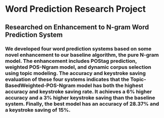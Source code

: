 # Word Prediction Research Project
## Researched on Enhancement to N-gram Word Prediction System
### We developed four word prediction systems based on some novel enhancement to our baseline algorithm, the pure N-gram model. The enhancement includes POStag prediction, weighted POS-Ngram model, and dynamic corpus selection using topic modeling. The accuracy and keystroke saving evaluation of these four systems indicates that the Topic-BasedWeighted-POS-Ngram model has both the highest accuracy and keystroke saving rate. It achieves a 6% higher accuracy and a 3% higher keystroke saving than the baseline system. Finally, the best model has an accuracy of 28.37% and a keystroke saving of 15%.
